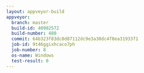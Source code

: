 ```yaml
---
layout: appveyor-build
appveyor:
  branch: master
  build-id: 40902572
  build-number: 480
  commit: 64b323f83dc0d87112dc9e3a30dc4f8ea31933f1
  job-id: 9t46ggixhcaco7ph
  job-number: 8
  os-name: Windows
  test-result: 0
---
```

